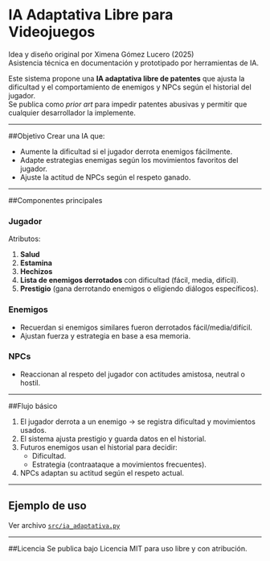 # IA Adaptativa Libre para Videojuegos

Idea y diseño original por Ximena Gómez Lucero (2025)   
Asistencia técnica en documentación y prototipado por herramientas de IA.  

Este sistema propone una **IA adaptativa libre de patentes** que ajusta la dificultad y el comportamiento de enemigos y NPCs según el historial del jugador.  
Se publica como *prior art* para impedir patentes abusivas y permitir que cualquier desarrollador la implemente.

---

##Objetivo 
Crear una IA que:
- Aumente la dificultad si el jugador derrota enemigos fácilmente.
- Adapte estrategias enemigas según los movimientos favoritos del jugador.
- Ajuste la actitud de NPCs según el respeto ganado.

---

##Componentes principales 

### Jugador
Atributos:
1. **Salud**
2. **Estamina**
3. **Hechizos**
4. **Lista de enemigos derrotados** con dificultad (fácil, media, difícil).
5. **Prestigio** (gana derrotando enemigos o eligiendo diálogos específicos). 

### Enemigos
- Recuerdan si enemigos similares fueron derrotados fácil/media/difícil.
- Ajustan fuerza y estrategia en base a esa memoria.

### NPCs
- Reaccionan al respeto del jugador con actitudes amistosa, neutral o hostil.

---

##Flujo básico 
1. El jugador derrota a un enemigo → se registra dificultad y movimientos usados.
2. El sistema ajusta prestigio y guarda datos en el historial. 
3. Futuros enemigos usan el historial para decidir:
   - Dificultad.
   - Estrategia (contraataque a movimientos frecuentes).
4. NPCs adaptan su actitud según el respeto actual.

---

## Ejemplo de uso 

Ver archivo [`src/ia_adaptativa.py`](src/ia_adaptativa.py)

---

##Licencia 
Se publica bajo Licencia MIT para uso libre y con atribución. 
